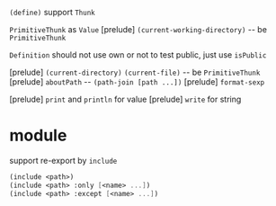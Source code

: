 `(define)` support `Thunk`

`PrimitiveThunk` as `Value`
[prelude] `(current-working-directory)` -- be `PrimitiveThunk`

`Definition` should not use own or not to test public, just use `isPublic`

[prelude] `(current-directory)` `(current-file)` -- be `PrimitiveThunk`
[prelude] `aboutPath` -- `(path-join [path ...])`
[prelude] `format-sexp`

[prelude] `print` and `println` for value
[prelude] `write` for string

# module

support re-export by `include`

```scheme
(include <path>)
(include <path> :only [<name> ...])
(include <path> :except [<name> ...])
```
